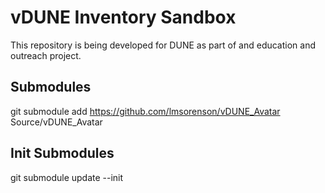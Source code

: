 # vDUNE Inventory Sandbox
This repository is being developed for DUNE as part of and education and outreach project.

## Submodules
git submodule add https://github.com/lmsorenson/vDUNE_Avatar Source/vDUNE_Avatar

## Init Submodules
git submodule update --init
